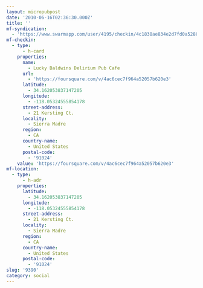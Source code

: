 ```yaml
---
layout: micropubpost
date: '2010-06-16T02:36:30.000Z'
title: ''
mf-syndication:
  - 'https://www.swarmapp.com/user/4195/checkin/4c1838ae834e2d7fd0a52880'
mf-checkin:
  - type:
      - h-card
    properties:
      name:
        - Lucky Baldwins Delirium Pub Cafe
      url:
        - 'https://foursquare.com/v/4ac6cec7f964a52057b620e3'
      latitude:
        - 34.162053837147205
      longitude:
        - -118.05324555854178
      street-address:
        - 21 Kersting Ct.
      locality:
        - Sierra Madre
      region:
        - CA
      country-name:
        - United States
      postal-code:
        - '91024'
    value: 'https://foursquare.com/v/4ac6cec7f964a52057b620e3'
mf-location:
  - type:
      - h-adr
    properties:
      latitude:
        - 34.162053837147205
      longitude:
        - -118.05324555854178
      street-address:
        - 21 Kersting Ct.
      locality:
        - Sierra Madre
      region:
        - CA
      country-name:
        - United States
      postal-code:
        - '91024'
slug: '9390'
category: social
---
```

